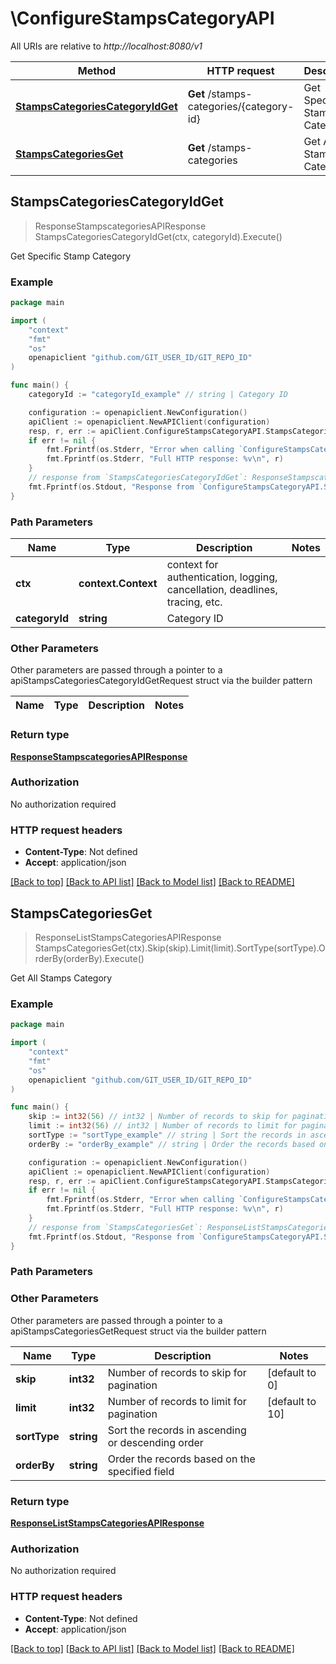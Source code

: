 # \ConfigureStampsCategoryAPI

All URIs are relative to *http://localhost:8080/v1*

Method | HTTP request | Description
------------- | ------------- | -------------
[**StampsCategoriesCategoryIdGet**](ConfigureStampsCategoryAPI.md#StampsCategoriesCategoryIdGet) | **Get** /stamps-categories/{category-id} | Get Specific Stamp Category
[**StampsCategoriesGet**](ConfigureStampsCategoryAPI.md#StampsCategoriesGet) | **Get** /stamps-categories | Get All Stamps Category



## StampsCategoriesCategoryIdGet

> ResponseStampscategoriesAPIResponse StampsCategoriesCategoryIdGet(ctx, categoryId).Execute()

Get Specific Stamp Category



### Example

```go
package main

import (
	"context"
	"fmt"
	"os"
	openapiclient "github.com/GIT_USER_ID/GIT_REPO_ID"
)

func main() {
	categoryId := "categoryId_example" // string | Category ID

	configuration := openapiclient.NewConfiguration()
	apiClient := openapiclient.NewAPIClient(configuration)
	resp, r, err := apiClient.ConfigureStampsCategoryAPI.StampsCategoriesCategoryIdGet(context.Background(), categoryId).Execute()
	if err != nil {
		fmt.Fprintf(os.Stderr, "Error when calling `ConfigureStampsCategoryAPI.StampsCategoriesCategoryIdGet``: %v\n", err)
		fmt.Fprintf(os.Stderr, "Full HTTP response: %v\n", r)
	}
	// response from `StampsCategoriesCategoryIdGet`: ResponseStampscategoriesAPIResponse
	fmt.Fprintf(os.Stdout, "Response from `ConfigureStampsCategoryAPI.StampsCategoriesCategoryIdGet`: %v\n", resp)
}
```

### Path Parameters


Name | Type | Description  | Notes
------------- | ------------- | ------------- | -------------
**ctx** | **context.Context** | context for authentication, logging, cancellation, deadlines, tracing, etc.
**categoryId** | **string** | Category ID | 

### Other Parameters

Other parameters are passed through a pointer to a apiStampsCategoriesCategoryIdGetRequest struct via the builder pattern


Name | Type | Description  | Notes
------------- | ------------- | ------------- | -------------


### Return type

[**ResponseStampscategoriesAPIResponse**](ResponseStampscategoriesAPIResponse.md)

### Authorization

No authorization required

### HTTP request headers

- **Content-Type**: Not defined
- **Accept**: application/json

[[Back to top]](#) [[Back to API list]](../README.md#documentation-for-api-endpoints)
[[Back to Model list]](../README.md#documentation-for-models)
[[Back to README]](../README.md)


## StampsCategoriesGet

> ResponseListStampsCategoriesAPIResponse StampsCategoriesGet(ctx).Skip(skip).Limit(limit).SortType(sortType).OrderBy(orderBy).Execute()

Get All Stamps Category



### Example

```go
package main

import (
	"context"
	"fmt"
	"os"
	openapiclient "github.com/GIT_USER_ID/GIT_REPO_ID"
)

func main() {
	skip := int32(56) // int32 | Number of records to skip for pagination (optional) (default to 0)
	limit := int32(56) // int32 | Number of records to limit for pagination (optional) (default to 10)
	sortType := "sortType_example" // string | Sort the records in ascending or descending order (optional)
	orderBy := "orderBy_example" // string | Order the records based on the specified field (optional)

	configuration := openapiclient.NewConfiguration()
	apiClient := openapiclient.NewAPIClient(configuration)
	resp, r, err := apiClient.ConfigureStampsCategoryAPI.StampsCategoriesGet(context.Background()).Skip(skip).Limit(limit).SortType(sortType).OrderBy(orderBy).Execute()
	if err != nil {
		fmt.Fprintf(os.Stderr, "Error when calling `ConfigureStampsCategoryAPI.StampsCategoriesGet``: %v\n", err)
		fmt.Fprintf(os.Stderr, "Full HTTP response: %v\n", r)
	}
	// response from `StampsCategoriesGet`: ResponseListStampsCategoriesAPIResponse
	fmt.Fprintf(os.Stdout, "Response from `ConfigureStampsCategoryAPI.StampsCategoriesGet`: %v\n", resp)
}
```

### Path Parameters



### Other Parameters

Other parameters are passed through a pointer to a apiStampsCategoriesGetRequest struct via the builder pattern


Name | Type | Description  | Notes
------------- | ------------- | ------------- | -------------
 **skip** | **int32** | Number of records to skip for pagination | [default to 0]
 **limit** | **int32** | Number of records to limit for pagination | [default to 10]
 **sortType** | **string** | Sort the records in ascending or descending order | 
 **orderBy** | **string** | Order the records based on the specified field | 

### Return type

[**ResponseListStampsCategoriesAPIResponse**](ResponseListStampsCategoriesAPIResponse.md)

### Authorization

No authorization required

### HTTP request headers

- **Content-Type**: Not defined
- **Accept**: application/json

[[Back to top]](#) [[Back to API list]](../README.md#documentation-for-api-endpoints)
[[Back to Model list]](../README.md#documentation-for-models)
[[Back to README]](../README.md)

